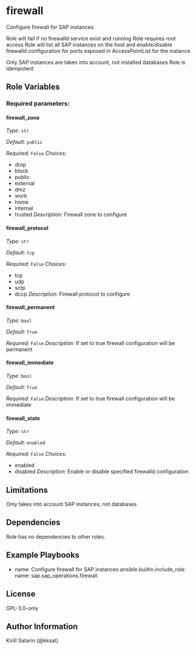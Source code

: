 <!--
SPDX-License-Identifier: GPL-3.0-only
SPDX-FileCopyrightText: 2023-2024 Red Hat, Project Atmosphere

Copyright 2023-2024 Red Hat, Project Atmosphere

This program is free software: you can redistribute it and/or modify it under the terms of the GNU
General Public License as published by the Free Software Foundation, version 3 of the License.

This program is distributed in the hope that it will be useful, but WITHOUT ANY WARRANTY; without
even the implied warranty of MERCHANTABILITY or FITNESS FOR A PARTICULAR PURPOSE.
See the GNU General Public License for more details.

Unless required by applicable law or agreed to in writing, software
distributed under the License is distributed on an "AS IS" BASIS,
WITHOUT WARRANTIES OR CONDITIONS OF ANY KIND, either express or implied.
See the License for the specific language governing permissions and
limitations under the License.

You should have received a copy of the GNU General Public License along with this program.
If not, see <https://www.gnu.org/licenses/>.
-->

# firewall

Configure firewall for SAP instances


Role will fail if no firewalld service exist and running
Role requires root access
Role will list all SAP instances on the host and enable/disable
firewalld configuration for ports exposed in AccessPointList for the instance

Only SAP instances are taken into account, not installed databases
Role is idempotent



## Role Variables

### Required parameters:

 

#### firewall_zone


_Type:_ `str`

_Default:_ `public`

_Required:_ `False`
_Choices:_
- drop
- block
- public
- external
- dmz
- work
- home
- internal
- trusted
_Description:_
Firewall zone to configure

 

#### firewall_protocol


_Type:_ `str`

_Default:_ `tcp`

_Required:_ `False`
_Choices:_
- tcp
- udp
- sctp
- dccp
_Description:_
Firewall protocol to configure

 

#### firewall_permanent


_Type:_ `bool`

_Default:_ `True`

_Required:_ `False`
_Description:_
If set to true firewall configuration will be permanent

 

#### firewall_immediate


_Type:_ `bool`

_Default:_ `True`

_Required:_ `False`
_Description:_
If set to true firewall configuration will be immediate

 

#### firewall_state


_Type:_ `str`

_Default:_ `enabled`

_Required:_ `False`
_Choices:_
- enabled
- disabled
_Description:_
Enable or disable specified firewalld configuration

 
 

## Limitations

Only takes into account SAP instances, not databases

## Dependencies

Role has no dependencies to other roles.

## Example Playbooks


- name: Configure firewall for SAP instances
  ansible.builtin.include_role:
    name: sap.sap_operations.firewall


## License

GPL-3.0-only

## Author Information

Kirill Satarin (@kksat)
